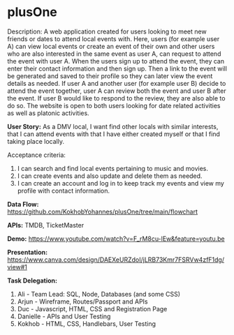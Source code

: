 # plusOne

Description: A web application created for users looking to meet new friends or dates to attend local events with. Here, users (for example user A) can view local events or create an event of their own and other users who are also interested in the same event as user A, can request to attend the event with user A. When the users sign up to attend the event, they can enter their contact information and then sign up. Then a link to the event will be generated and saved to their profile so they can later view the event details as needed. If user A and another user (for example user B) decide to attend the event together, user A can review both the event and user B after the event. If user B would like to respond to the review, they are also able to do so. The website is open to both users looking for date related activities as well as platonic activities. 

**User Story:** As a DMV local, I want find other locals with similar interests, that I can attend events with that I have either created myself or that I find taking place locally.

Acceptance criteria: 
1) I can search and find local events pertaining to music and movies.
2) I can create events and also update and delete them as needed.
3) I can create an account and log in to keep track my events and view my profile with contact information.


**Data Flow:** https://github.com/KokhobYohannes/plusOne/tree/main/flowchart

**APIs:** TMDB, TicketMaster

**Demo:** https://www.youtube.com/watch?v=F_rM8cu-lEw&feature=youtu.be 

**Presentation:** https://www.canva.com/design/DAEXeURZdoI/jLRB73Kmr7FSRVw4zfF1dg/view#1

**Task Delegation:**
1) Ali - Team Lead: SQL, Node, Databases (and some CSS)
2) Arjun - Wireframe, Routes/Passport and APIs
3) Duc - Javascript, HTML, CSS and Registration Page
4) Danielle - APIs and User Testing
5) Kokhob - HTML, CSS, Handlebars, User Testing